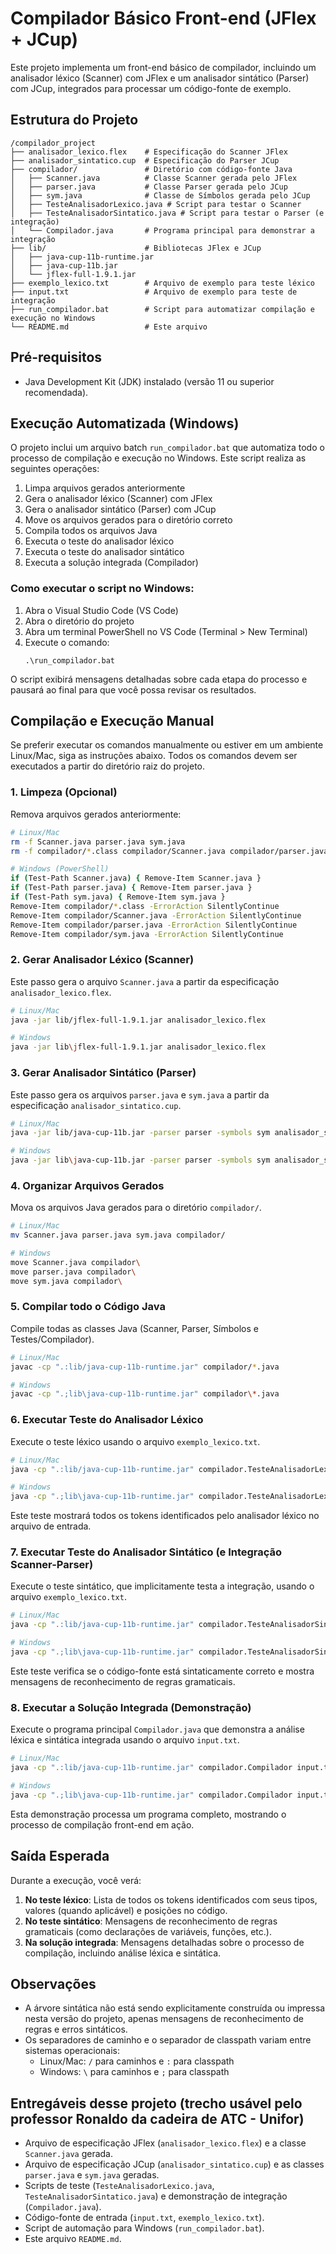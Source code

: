 # Compilador Básico Front-end (JFlex + JCup)

Este projeto implementa um front-end básico de compilador, incluindo um analisador léxico (Scanner) com JFlex e um analisador sintático (Parser) com JCup, integrados para processar um código-fonte de exemplo.

## Estrutura do Projeto

```
/compilador_project
├── analisador_lexico.flex    # Especificação do Scanner JFlex
├── analisador_sintatico.cup  # Especificação do Parser JCup
├── compilador/               # Diretório com código-fonte Java
│   ├── Scanner.java          # Classe Scanner gerada pelo JFlex
│   ├── parser.java           # Classe Parser gerada pelo JCup
│   ├── sym.java              # Classe de Símbolos gerada pelo JCup
│   ├── TesteAnalisadorLexico.java # Script para testar o Scanner
│   ├── TesteAnalisadorSintatico.java # Script para testar o Parser (e integração)
│   └── Compilador.java       # Programa principal para demonstrar a integração
├── lib/                      # Bibliotecas JFlex e JCup
│   ├── java-cup-11b-runtime.jar
│   ├── java-cup-11b.jar
│   └── jflex-full-1.9.1.jar
├── exemplo_lexico.txt        # Arquivo de exemplo para teste léxico
├── input.txt                 # Arquivo de exemplo para teste de integração
├── run_compilador.bat        # Script para automatizar compilação e execução no Windows
└── README.md                 # Este arquivo
```

## Pré-requisitos

- Java Development Kit (JDK) instalado (versão 11 ou superior recomendada).

## Execução Automatizada (Windows)

O projeto inclui um arquivo batch `run_compilador.bat` que automatiza todo o processo de compilação e execução no Windows. Este script realiza as seguintes operações:

1. Limpa arquivos gerados anteriormente
2. Gera o analisador léxico (Scanner) com JFlex
3. Gera o analisador sintático (Parser) com JCup
4. Move os arquivos gerados para o diretório correto
5. Compila todos os arquivos Java
6. Executa o teste do analisador léxico
7. Executa o teste do analisador sintático
8. Executa a solução integrada (Compilador)

### Como executar o script no Windows:

1. Abra o Visual Studio Code (VS Code)
2. Abra o diretório do projeto
3. Abra um terminal PowerShell no VS Code (Terminal > New Terminal)
4. Execute o comando:
   ```
   .\run_compilador.bat
   ```

O script exibirá mensagens detalhadas sobre cada etapa do processo e pausará ao final para que você possa revisar os resultados.

## Compilação e Execução Manual

Se preferir executar os comandos manualmente ou estiver em um ambiente Linux/Mac, siga as instruções abaixo. Todos os comandos devem ser executados a partir do diretório raiz do projeto.

### 1. Limpeza (Opcional)

Remova arquivos gerados anteriormente:

```bash
# Linux/Mac
rm -f Scanner.java parser.java sym.java
rm -f compilador/*.class compilador/Scanner.java compilador/parser.java compilador/sym.java

# Windows (PowerShell)
if (Test-Path Scanner.java) { Remove-Item Scanner.java }
if (Test-Path parser.java) { Remove-Item parser.java }
if (Test-Path sym.java) { Remove-Item sym.java }
Remove-Item compilador/*.class -ErrorAction SilentlyContinue
Remove-Item compilador/Scanner.java -ErrorAction SilentlyContinue
Remove-Item compilador/parser.java -ErrorAction SilentlyContinue
Remove-Item compilador/sym.java -ErrorAction SilentlyContinue
```

### 2. Gerar Analisador Léxico (Scanner)

Este passo gera o arquivo `Scanner.java` a partir da especificação `analisador_lexico.flex`.

```bash
# Linux/Mac
java -jar lib/jflex-full-1.9.1.jar analisador_lexico.flex

# Windows
java -jar lib\jflex-full-1.9.1.jar analisador_lexico.flex
```

### 3. Gerar Analisador Sintático (Parser)

Este passo gera os arquivos `parser.java` e `sym.java` a partir da especificação `analisador_sintatico.cup`.

```bash
# Linux/Mac
java -jar lib/java-cup-11b.jar -parser parser -symbols sym analisador_sintatico.cup

# Windows
java -jar lib\java-cup-11b.jar -parser parser -symbols sym analisador_sintatico.cup
```

### 4. Organizar Arquivos Gerados

Mova os arquivos Java gerados para o diretório `compilador/`.

```bash
# Linux/Mac
mv Scanner.java parser.java sym.java compilador/

# Windows
move Scanner.java compilador\
move parser.java compilador\
move sym.java compilador\
```

### 5. Compilar todo o Código Java

Compile todas as classes Java (Scanner, Parser, Símbolos e Testes/Compilador).

```bash
# Linux/Mac
javac -cp ".:lib/java-cup-11b-runtime.jar" compilador/*.java

# Windows
javac -cp ".;lib\java-cup-11b-runtime.jar" compilador\*.java
```

### 6. Executar Teste do Analisador Léxico

Execute o teste léxico usando o arquivo `exemplo_lexico.txt`.

```bash
# Linux/Mac
java -cp ".:lib/java-cup-11b-runtime.jar" compilador.TesteAnalisadorLexico exemplo_lexico.txt

# Windows
java -cp ".;lib\java-cup-11b-runtime.jar" compilador.TesteAnalisadorLexico exemplo_lexico.txt
```

Este teste mostrará todos os tokens identificados pelo analisador léxico no arquivo de entrada.

### 7. Executar Teste do Analisador Sintático (e Integração Scanner-Parser)

Execute o teste sintático, que implicitamente testa a integração, usando o arquivo `exemplo_lexico.txt`.

```bash
# Linux/Mac
java -cp ".:lib/java-cup-11b-runtime.jar" compilador.TesteAnalisadorSintatico exemplo_lexico.txt

# Windows
java -cp ".;lib\java-cup-11b-runtime.jar" compilador.TesteAnalisadorSintatico exemplo_lexico.txt
```

Este teste verifica se o código-fonte está sintaticamente correto e mostra mensagens de reconhecimento de regras gramaticais.

### 8. Executar a Solução Integrada (Demonstração)

Execute o programa principal `Compilador.java` que demonstra a análise léxica e sintática integrada usando o arquivo `input.txt`.

```bash
# Linux/Mac
java -cp ".:lib/java-cup-11b-runtime.jar" compilador.Compilador input.txt

# Windows
java -cp ".;lib\java-cup-11b-runtime.jar" compilador.Compilador input.txt
```

Esta demonstração processa um programa completo, mostrando o processo de compilação front-end em ação.

## Saída Esperada

Durante a execução, você verá:

1. **No teste léxico**: Lista de todos os tokens identificados com seus tipos, valores (quando aplicável) e posições no código.
2. **No teste sintático**: Mensagens de reconhecimento de regras gramaticais (como declarações de variáveis, funções, etc.).
3. **Na solução integrada**: Mensagens detalhadas sobre o processo de compilação, incluindo análise léxica e sintática.

## Observações

- A árvore sintática não está sendo explicitamente construída ou impressa nesta versão do projeto, apenas mensagens de reconhecimento de regras e erros sintáticos.
- Os separadores de caminho e o separador de classpath variam entre sistemas operacionais:
  - Linux/Mac: `/` para caminhos e `:` para classpath
  - Windows: `\` para caminhos e `;` para classpath

## Entregáveis desse projeto (trecho usável pelo professor Ronaldo da cadeira de ATC - Unifor)

- Arquivo de especificação JFlex (`analisador_lexico.flex`) e a classe `Scanner.java` gerada.
- Arquivo de especificação JCup (`analisador_sintatico.cup`) e as classes `parser.java` e `sym.java` geradas.
- Scripts de teste (`TesteAnalisadorLexico.java`, `TesteAnalisadorSintatico.java`) e demonstração de integração (`Compilador.java`).
- Código-fonte de entrada (`input.txt`, `exemplo_lexico.txt`).
- Script de automação para Windows (`run_compilador.bat`).
- Este arquivo `README.md`.
